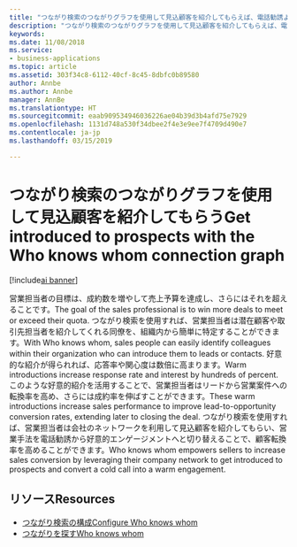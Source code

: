 ```yaml
---
title: "つながり検索のつながりグラフを使用して見込顧客を紹介してもらえば、電話勧誘よりも好意的なエンゲージメントを構築できます"
description: "つながり検索のつながりグラフを使用して見込顧客を紹介してもらえば、電話勧誘よりも好意的なエンゲージメントを構築できます"
keywords: 
ms.date: 11/08/2018
ms.service:
- business-applications
ms.topic: article
ms.assetid: 303f34c8-6112-40cf-8c45-8dbfc0b89580
author: Annbe
ms.author: Annbe
manager: AnnBe
ms.translationtype: HT
ms.sourcegitcommit: eaab909534946036226ae04b39d3b4afd75e7929
ms.openlocfilehash: 1131d748a530f34dbee2f4e3e9ee7f4709d490e7
ms.contentlocale: ja-jp
ms.lasthandoff: 03/15/2019

---
```


# <a name="get-introduced-to-prospects-with-the-who-knows-whom-connection-graph"></a><span data-ttu-id="3b93f-103">つながり検索のつながりグラフを使用して見込顧客を紹介してもらう</span><span class="sxs-lookup"><span data-stu-id="3b93f-103">Get introduced to prospects with the Who knows whom connection graph</span></span>

[!include[ai banner](../includes/ai.md)] 

<span data-ttu-id="3b93f-104">営業担当者の目標は、成約数を増やして売上予算を達成し、さらにはそれを超えることです。</span><span class="sxs-lookup"><span data-stu-id="3b93f-104">The goal of the sales professional is to win more deals to meet or exceed their quota.</span></span>  <span data-ttu-id="3b93f-105">つながり検索を使用すれば、営業担当者は潜在顧客や取引先担当者を紹介してくれる同僚を、組織内から簡単に特定することができます。</span><span class="sxs-lookup"><span data-stu-id="3b93f-105">With Who knows whom, sales people can easily identify colleagues within their organization who can introduce them to leads or contacts.</span></span>  <span data-ttu-id="3b93f-106">好意的な紹介が得られれば、応答率や関心度は数倍に高まります。</span><span class="sxs-lookup"><span data-stu-id="3b93f-106">Warm introductions increase response rate and interest by hundreds of percent.</span></span>  <span data-ttu-id="3b93f-107">このような好意的紹介を活用することで、営業担当者はリードから営業案件への転換率を高め、さらには成約率を伸ばすことができます。</span><span class="sxs-lookup"><span data-stu-id="3b93f-107">These warm introductions increase sales performance to improve lead-to-opportunity conversion rates, extending later to closing the deal.</span></span>  <span data-ttu-id="3b93f-108">つながり検索を使用すれば、営業担当者は会社のネットワークを利用して見込顧客を紹介してもらい、営業手法を電話勧誘から好意的エンゲージメントへと切り替えることで、顧客転換率を高めることができます。</span><span class="sxs-lookup"><span data-stu-id="3b93f-108">Who knows whom empowers sellers to increase sales conversion by leveraging their company network to get introduced to prospects and convert a cold call into a warm engagement.</span></span>

## <a name="resources"></a><span data-ttu-id="3b93f-109">リソース</span><span class="sxs-lookup"><span data-stu-id="3b93f-109">Resources</span></span>

- [<span data-ttu-id="3b93f-110">つながり検索の構成</span><span class="sxs-lookup"><span data-stu-id="3b93f-110">Configure Who knows whom</span></span>](https://docs.microsoft.com/dynamics365/ai/sales/configure-enable-dynamics-365-ai-sales#configure-who-knows-whom)
- [<span data-ttu-id="3b93f-111">つながりを探す</span><span class="sxs-lookup"><span data-stu-id="3b93f-111">Who knows whom</span></span>](https://docs.microsoft.com/dynamics365/ai/sales/who-knows-whom)

